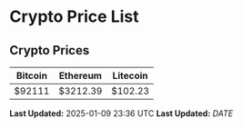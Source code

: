 # Crypto Price List

## Crypto Prices
| Bitcoin | Ethereum | Litecoin |
| ------- | -------- | -------- |
| $92111 | $3212.39 | $102.23 |
**Last Updated:** 2025-01-09 23:36 UTC
**Last Updated:** $DATE$
